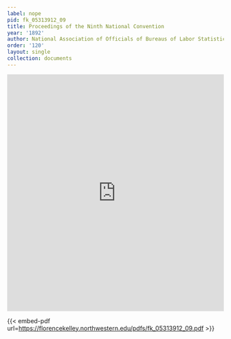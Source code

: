```yaml
---
label: nope
pid: fk_05313912_09
title: Proceedings of the Ninth National Convention
year: '1892'
author: National Association of Officials of Bureaus of Labor Statistics
order: '120'
layout: single
collection: documents
---
```

<iframe src="https://northwestern.app.box.com/embed/s/d82oefmm21j25sab7fmfp0dswch4ualw?sortColumn=date&view=list" width="100%" height="550" frameborder="0" allowfullscreen webkitallowfullscreen msallowfullscreen></iframe>


{{< embed-pdf url=https://florencekelley.northwestern.edu/pdfs/fk_05313912_09.pdf >}}